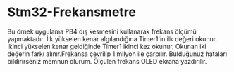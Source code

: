 # Stm32-Frekansmetre
Bu örnek uygulama PB4 dış kesmesini kullanarak frekans ölçümü yapmaktadır.
İlk yükselen kenar algılandığına Timer1'in ilk değeri okunur.
İkinci yükselen kenar geldiğinde Timer1 ikinci kez okunur.
Okunan iki değerin farkı alınır.Frekansa çevrilip 1 milyon ile çarpılır.
Bulduğunuz hataları bildirirseniz memnun olurum.
Ölçülen frekans OLED ekrana yazdırılır.
